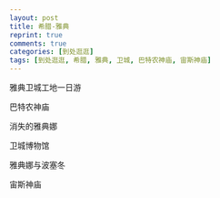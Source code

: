 ```yaml
---
layout: post
title: 希腊-雅典
reprint: true
comments: true
categories: [到处逛逛]
tags: [到处逛逛, 希腊, 雅典, 卫城, 巴特农神庙, 宙斯神庙]
---
```


雅典卫城工地一日游

巴特农神庙

消失的雅典娜

卫城博物馆

雅典娜与波塞冬

宙斯神庙


<script>
    photos=[
        ["http://of74i8aex.bkt.clouddn.com/images/20170826/DSC06799.jpg", "", "75%"],
        ["http://of74i8aex.bkt.clouddn.com/images/20170826/DSC06801.jpg", "", "75%"],
        ["http://of74i8aex.bkt.clouddn.com/images/20170826/DSC06802.jpg", "", "75%"],
        ["http://of74i8aex.bkt.clouddn.com/images/20170826/DSC06804.jpg", "", "75%"],
        ["http://of74i8aex.bkt.clouddn.com/images/20170826/DSC06812.jpg", "", "75%"],
        ["http://of74i8aex.bkt.clouddn.com/images/20170826/DSC06813.jpg", "", "75%"],
        ["http://of74i8aex.bkt.clouddn.com/images/20170826/DSC06816.jpg", "", "75%"],
        ["http://of74i8aex.bkt.clouddn.com/images/20170826/DSC06824.jpg", "", "75%"],
        ["http://of74i8aex.bkt.clouddn.com/images/20170826/DSC06830.jpg", "", "75%"],
        ["http://of74i8aex.bkt.clouddn.com/images/20170826/DSC06833.jpg", "", "75%"],
        ["http://of74i8aex.bkt.clouddn.com/images/20170826/DSC06834.jpg", "", "75%"],
        ["http://of74i8aex.bkt.clouddn.com/images/20170826/DSC06835.jpg", "", "75%"],
        ["http://of74i8aex.bkt.clouddn.com/images/20170826/DSC06836.jpg", "", "75%"],
        ["http://of74i8aex.bkt.clouddn.com/images/20170826/DSC06838.jpg", "", "75%"],
        ["http://of74i8aex.bkt.clouddn.com/images/20170826/DSC06846.jpg", "", "75%"],
        ["http://of74i8aex.bkt.clouddn.com/images/20170826/DSC06847.jpg", "", "75%"],
        ["http://of74i8aex.bkt.clouddn.com/images/20170826/DSC06849.jpg", "", "75%"],
        ["http://of74i8aex.bkt.clouddn.com/images/20170826/DSC06851.jpg", "", "75%"],
        ["http://of74i8aex.bkt.clouddn.com/images/20170826/DSC06852.jpg", "", "75%"],
        ["http://of74i8aex.bkt.clouddn.com/images/20170826/DSC06853.jpg", "", "75%"],
        ["http://of74i8aex.bkt.clouddn.com/images/20170826/DSC06858.jpg", "", "75%"],
        ["http://of74i8aex.bkt.clouddn.com/images/20170826/DSC06866.jpg", "", "75%"],
        ["http://of74i8aex.bkt.clouddn.com/images/20170826/DSC06867.jpg", "", "75%"],
        ["http://of74i8aex.bkt.clouddn.com/images/20170826/DSC06869.jpg", "", "75%"],
        ["http://of74i8aex.bkt.clouddn.com/images/20170826/DSC06871.jpg", "", "75%"],
        ["http://of74i8aex.bkt.clouddn.com/images/20170826/DSC06873.jpg", "", "75%"],
        ["http://of74i8aex.bkt.clouddn.com/images/20170826/DSC06881.jpg", "", "75%"],
        ["http://of74i8aex.bkt.clouddn.com/images/20170826/DSC06888.jpg", "", "75%"],
        ["http://of74i8aex.bkt.clouddn.com/images/20170826/DSC06889.jpg", "", "75%"],
        ["http://of74i8aex.bkt.clouddn.com/images/20170826/DSC06894.jpg", "", "75%"],
        ["http://of74i8aex.bkt.clouddn.com/images/20170826/DSC06897.jpg", "", "75%"],
        ["http://of74i8aex.bkt.clouddn.com/images/20170826/DSC06899.jpg", "", "75%"],
        ["http://of74i8aex.bkt.clouddn.com/images/20170826/DSC06900.jpg", "", "75%"],
        ["http://of74i8aex.bkt.clouddn.com/images/20170826/DSC06901.jpg", "", "75%"],
        ["http://of74i8aex.bkt.clouddn.com/images/20170826/DSC06902.jpg", "", "75%"],
        ["http://of74i8aex.bkt.clouddn.com/images/20170826/DSC06903.jpg", "", "75%"],
        ["http://of74i8aex.bkt.clouddn.com/images/20170826/DSC06918.jpg", "", "75%"],
        ["http://of74i8aex.bkt.clouddn.com/images/20170826/DSC06920.jpg", "", "75%"],
        ["http://of74i8aex.bkt.clouddn.com/images/20170826/DSC06932.jpg", "", "75%"],
        ["http://of74i8aex.bkt.clouddn.com/images/20170826/DSC06935.jpg", "", "75%"],
        ["http://of74i8aex.bkt.clouddn.com/images/20170826/DSC06936.jpg", "", "75%"],
        ["http://of74i8aex.bkt.clouddn.com/images/20170826/DSC06942.jpg", "", "75%"],
        ["http://of74i8aex.bkt.clouddn.com/images/20170826/DSC06943.jpg", "", "75%"],
        ["http://of74i8aex.bkt.clouddn.com/images/20170826/DSC06946.jpg", "", "75%"],
        ["http://of74i8aex.bkt.clouddn.com/images/20170826/DSC06947.jpg", "", "75%"],
        ["http://of74i8aex.bkt.clouddn.com/images/20170826/DSC06949.jpg", "", "75%"],
        ["http://of74i8aex.bkt.clouddn.com/images/20170826/DSC06951.jpg", "", "75%"],
        ["http://of74i8aex.bkt.clouddn.com/images/20170826/DSC06953.jpg", "", "75%"],
        ["http://of74i8aex.bkt.clouddn.com/images/20170826/DSC06955.jpg", "", "75%"],
        ["http://of74i8aex.bkt.clouddn.com/images/20170826/DSC06956.jpg", "", "75%"],
        ["http://of74i8aex.bkt.clouddn.com/images/20170826/DSC06957.jpg", "", "75%"],
        ["http://of74i8aex.bkt.clouddn.com/images/20170826/DSC06958.jpg", "", "75%"],
        ["http://of74i8aex.bkt.clouddn.com/images/20170826/DSC06961.jpg", "", "75%"],
        ["http://of74i8aex.bkt.clouddn.com/images/20170826/DSC06963.jpg", "", "75%"],
        ["http://of74i8aex.bkt.clouddn.com/images/20170826/DSC06965.jpg", "", "75%"],
        ["http://of74i8aex.bkt.clouddn.com/images/20170826/DSC06972.jpg", "", "75%"]
    ];
    for (var i=0; i<photos.length; i++)
    {
        document.write("<figure><a href=\"" + photos[i][0] + "\" target=\"_blank\">")
        document.write("<img src=\"" + photos[i][0] + "\" alt=\"" + photos[i][1] + "\" width=\"" + photos[i][2] + "\">")
        document.write("</a></figure>")

        if (photos[i].length > 3)
            document.write(photos[i][3] + "<br><br>")
        else if (photos[i][1].length > 0)
            document.write(photos[i][1] + "<br><br>")
        else
            document.write("<br>")
    }
</script>

